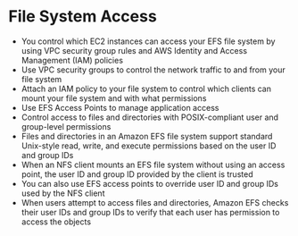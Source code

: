 
# File System Access
- You control which EC2 instances can access your EFS file system by using VPC security group rules and AWS Identity and 
  Access Management (IAM) policies
- Use VPC security groups to control the network traffic to and from your file system
- Attach an IAM policy to your file system to control which clients can mount your file system and with what permissions 
- Use EFS Access Points to manage application access
- Control access to files and directories with POSIX-compliant user and group-level permissions 
- Files and directories in an Amazon EFS file system support standard Unix-style read, write, and execute permissions 
  based on the user ID and group IDs
- When an NFS client mounts an EFS file system without using an access point, the user ID and group ID provided by the 
  client is trusted
- You can also use EFS access points to override user ID and group IDs used by the NFS client
- When users attempt to access files and directories, Amazon EFS checks their user IDs and group IDs to verify that each 
  user has permission to access the objects